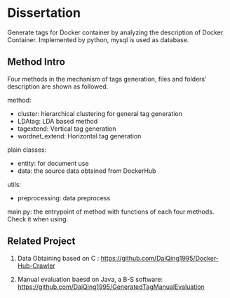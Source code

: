 # Dissertation

Generate tags for Docker container by analyzing the description of Docker Container.
Implemented by python, mysql is used as database.

## Method Intro
Four methods in the mechanism of tags generation,  files and folders' description are shown as followed.

method:
+ cluster: hierarchical clustering for general tag generation
+ LDAtag: LDA based method
+ tagextend: Vertical tag generation
+ wordnet_extend: Horizontal tag generation

plain classes:
+ entity: for document use
+ data: the source data obtained from DockerHub

utils:
+ preprocessing: data preprocess

main.py: the entrypoint of method with functions of each four methods. Check it when using.

## Related Project

1. Data Obtaining based on C : https://github.com/DaiQing1995/Docker-Hub-Crawler

2. Manual evaluation baesd on Java, a B-S software:  https://github.com/DaiQing1995/GeneratedTagManualEvaluation